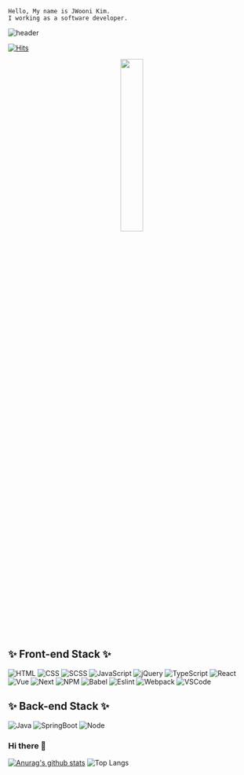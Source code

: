 ```
Hello, My name is JWooni Kim.
I working as a software developer.
```
![header](https://capsule-render.vercel.app/api?type=soft&color=auto&height=150&section=header&text=JWooni&fontSize=70&animation=twinkling)

[![Hits](https://hits.seeyoufarm.com/api/count/incr/badge.svg?url=https%3A%2F%2Fgithub.com%2Fleemember&count_bg=%23FDC8F8CB&title_bg=%23F54D4D96&icon=smugmug.svg&icon_color=%23E7E7E7&title=hits&edge_flat=false)](https://github.com/jwooni)

<p align="center">
  <img src="http://file3.instiz.net/data/file3/2018/10/18/e/e/f/eefb98e45db62515c72114eb005e5f16.gif" width="30%" height="30%">


## ✨ Front-end Stack ✨
![HTML](https://img.shields.io/badge/HTML-E34F26?style=flat-square&logo=HTML5&logoColor=white)
![CSS](https://img.shields.io/badge/CSS3-F68212?style=flat-square&logo=CSS3&logoColor=white)
![SCSS](https://img.shields.io/badge/SCSS-CC6699?style=flat-square&logo=Sass&logoColor=white)
![JavaScript](https://img.shields.io/badge/JavaScript-F7DF1E?style=flat-square&logo=JavaScript&logoColor=white)
![jQuery](https://img.shields.io/badge/JQuery-0769AD?style=flat-square&logo=jQuery&logoColor=white)
![TypeScript](https://img.shields.io/badge/TypeScript-3178C6?style=flat-square&logo=TypeScript&logoColor=white)
![React](https://img.shields.io/badge/React-61DAFB?style=flat-square&logo=React&logoColor=white)
![Vue](https://img.shields.io/badge/Vue-4FC08D?style=flat-square&logo=Vue%2Ejs&logoColor=white)
![Next](https://img.shields.io/badge/Next-000000?style=flat-square&logo=Next%2Ejs&logoColor=white)
![NPM](https://img.shields.io/badge/npm-CB3837?style=flat-square&logo=npm&logoColor=white)
![Babel](https://img.shields.io/badge/Babel-F9DC3E?style=flat-square&logo=Babel&logoColor=white)
![Eslint](https://img.shields.io/badge/Eslint-4B3263?style=flat-square&logo=Eslint&logoColor=white)
![Webpack](https://img.shields.io/badge/Webpack-8DD6F9?style=flat-square&logo=Webpack&logoColor=white)
![VSCode](https://img.shields.io/badge/VSCode-007ACC?style=flat-square&logo=Visual%20Studio%20Code&logoColor=white)

## ✨ Back-end Stack ✨
![Java](https://img.shields.io/badge/Java-007396?style=flat-square&logo=Java&logoColor=white)
![SpringBoot](https://img.shields.io/badge/SpringBoot-6DB33F?style=flat-square&logo=Spring&logoColor=white)
![Node](https://img.shields.io/badge/Node-339933?style=flat-square&logo=Node%2Ejs&logoColor=white)


### Hi there 👋
[![Anurag's github stats](https://github-readme-stats.vercel.app/api?username=JWooni&count_private=true)](https://github.com/anuraghazra/github-readme-stats)
![Top Langs](https://github-readme-stats.vercel.app/api/top-langs/?username=JWooni&count_private=true&layout=compact&hide=csharp)


<!--
###
[![SolvedAC tier](http://mazassumnida.wtf/api/generate_badge?boj=wjddns59)](https://solved.ac/)
-->

<!--
**Jwooni/JWooni** is a ✨ _special_ ✨ repository because its `README.md` (this file) appears on your GitHub profile.
Here are some ideas to get you started:
- 🔭 I’m currently working on ...
- 🌱 I’m currently learning ...
- 👯 I’m looking to collaborate on ...
- 🤔 I’m looking for help with ...
- 💬 Ask me about ...
- 📫 How to reach me: ...
- 😄 Pronouns: ...
- ⚡ Fun fact: ...
-->


